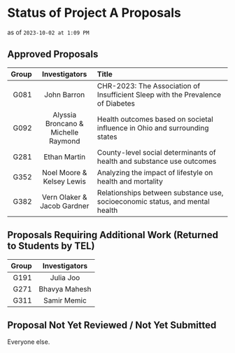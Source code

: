 # Status of Project A Proposals

as of `2023-10-02 at 1:09 PM`

## Approved Proposals

Group | Investigators | Title 
-----: | :----------------------------: | :-------------------------------------------------------------------------------
G081 | John Barron | CHR-2023: The Association of Insufficient Sleep with the Prevalence of Diabetes
G092 | Alyssia Broncano & <br /> Michelle Raymond | Health outcomes based on societal influence in Ohio and surrounding states
G281 | Ethan Martin | County-level social determinants of health and substance use outcomes
G352 | Noel Moore & <br /> Kelsey Lewis | Analyzing the impact of lifestyle on health and mortality
G382 | Vern Olaker & <br /> Jacob Gardner | Relationships between substance use, socioeconomic status, and mental health

## Proposals Requiring Additional Work (Returned to Students by TEL)

Group | Investigators 
-----: | :----------------------------: 
G191 | Julia Joo
G271 | Bhavya Mahesh
G311 | Samir Memic

## Proposal Not Yet Reviewed / Not Yet Submitted

Everyone else.
